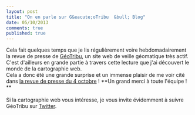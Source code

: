 ```yaml
---
layout: post
title: "On en parle sur G&eacute;oTribu  &bull; Blog"
date: 05/10/2013
comments: true
published: true
---
```

Cela fait quelques temps que je lis régulièrement voire hebdomadairement la revue de presse de [GéoTribu](http://www.geotribu.net/ "GéoTribu"), un site web de veille géomatique très actif. C'est d'ailleurs en grande partie à travers cette lecture que j'ai découvert le monde de la cartographie web.   
Cela a donc été une grande surprise et un immense plaisir de me voir cité dans [la revue de presse du 4 octobre](http://www.geotribu.net/node/653 "Revue de presse GéoTribu") ! **Un grand merci à toute l'équipe ! **   
<br/>
Si la cartographie web vous intéresse, je vous invite évidemment à suivre GéoTribu sur [Twitter](https://twitter.com/geotribu "GéoTribu sur Twitter"). 
